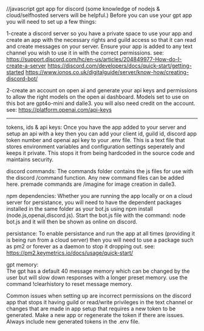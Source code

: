 //javascript gpt app for discord
(some knowledge of nodejs & cloud/selfhosted servers will be helpful.) 
Before you can use your gpt app you will need to set up a few things:

1-create a discord server so you have a private space to use your app 
and create an app with the necessary rights and guild access so that 
it can read and create messages on your server. Ensure your app is added
to any text channel you wish to use it in with the correct permissions.
see:
https://support.discord.com/hc/en-us/articles/204849977-How-do-I-create-a-server
https://discord.com/developers/docs/quick-start/getting-started
https://www.ionos.co.uk/digitalguide/server/know-how/creating-discord-bot/

2-create an account on open ai and generate your api keys and permissions
to allow the right models on the open ai dashboard. Models set to use
on this bot are gpt4o-mini and dalle3. you will also need credit on the account.
see: https://platform.openai.com/api-keys

 ------------------------------
tokens, ids & api keys:
Once you have the app added to your server and setup an api with a key then you
can add your client id, guild id, discord app token number and openai api key to your .env file.
This is a text file that stores environment variables and
configuration settings seperately and keeps it private. This stops it 
from being hardcoded in the source code and maintains security.

discord commands:
The commands folder contains the js files for use with the discord 
/command function. Any new command files can be added here. 
premade commands are /imagine for image creation in dalle3. 

npm dependencies:
Whether you are running the app locally or on a cloud server for 
persistance, you will need to have the dependent packages installed 
in the same folder as your bot.js using npm install (node.js,openai,discord.js). 
Start the bot.js file with the command: node bot.js and 
it will then be shown as online on discord.

persistance: 
To enable persistance and run the app at all times (providing it is being run 
from a cloud server) then you will need to use a package such as pm2 or
 forever as a daemon to stop it dropping out.
see: https://pm2.keymetrics.io/docs/usage/quick-start/ 

gpt memory:  
The gpt has a default 40 message memory which can be changed by the user 
but will slow down responses with a longer preset memory.
use the command !clearhistory to reset message memory.

Common issues when setting up are incorrect permissions on the discord 
app that stops it having guild or read/write privileges in the text channel 
or changes that are made in app setup that requires a new token to be generated.
 Make a new app or regenerate the token if there are issues. Always include
new generated tokens in the .env file. 





